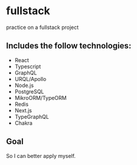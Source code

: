 # fullstack
practice on a fullstack project

## Includes the follow technologies:
- React
- Typescript
- GraphQL
- URQL/Apollo
- Node.js
- PostgreSQL
- MikroORM/TypeORM
- Redis
- Next.js
- TypeGraphQL
- Chakra

## Goal
So I can better apply myself.
